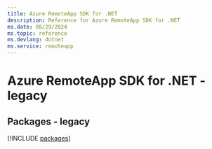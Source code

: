 ```yaml
---
title: Azure RemoteApp SDK for .NET
description: Reference for Azure RemoteApp SDK for .NET
ms.date: 08/29/2024
ms.topic: reference
ms.devlang: dotnet
ms.service: remoteapp
---
```

# Azure RemoteApp SDK for .NET - legacy
## Packages - legacy
[!INCLUDE [packages](remoteapp-index.md)]